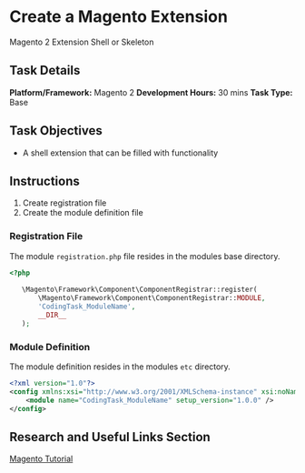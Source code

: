 # Create a Magento Extension

Magento 2 Extension Shell or Skeleton
 
## Task Details  

**Platform/Framework:** Magento 2
**Development Hours:** 30 mins
**Task Type:** Base
 
## Task Objectives

- A shell extension that can be filled with functionality 
 
## Instructions

1. Create registration file
1. Create the module definition file

### Registration File

The module `registration.php` file resides in the modules base directory.

```php
<?php
   
   \Magento\Framework\Component\ComponentRegistrar::register(
       \Magento\Framework\Component\ComponentRegistrar::MODULE,
       'CodingTask_ModuleName',
       __DIR__
   );
```

### Module Definition 

The module definition resides in the modules `etc` directory.

```xml
<?xml version="1.0"?>
<config xmlns:xsi="http://www.w3.org/2001/XMLSchema-instance" xsi:noNamespaceSchemaLocation="urn:magento:framework:module/etc/module.xsd">
    <module name="CodingTask_ModuleName" setup_version="1.0.0" />
</config>
```
     
 
## Research and Useful Links Section
[Magento Tutorial](http://devdocs.magento.com/videos/fundamentals/create-a-new-module/)
 
